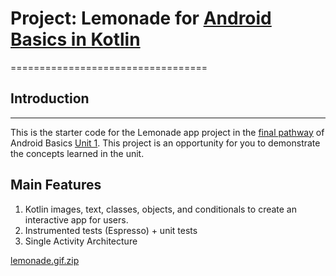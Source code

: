 # Project: Lemonade for [Android Basics in Kotlin](https://developer.android.com/courses/android-basics-kotlin/course)
==================================

## Introduction
------------

This is the starter code for the Lemonade app project in the [final pathway](https://developer.android.com/courses/pathways/android-basics-kotlin-four) of Android Basics [Unit 1](https://developer.android.com/courses/android-basics-kotlin/unit-1). This project is an opportunity for you to demonstrate the concepts learned in the unit.


## Main Features
1. Kotlin images, text, classes, objects, and conditionals to create an interactive app for users.
1. Instrumented tests (Espresso) + unit tests
1. Single Activity Architecture


[lemonade.gif.zip](https://github.com/hannahStapleton/Lemonade/files/10536221/lemonade.gif.zip)
